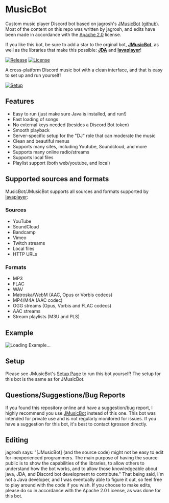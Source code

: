 
# MusicBot
Custom music player Discord bot based on jagrosh's [JMusicBot](https://jmusicbot.com) ([github](https://github.com/jagrosh/MusicBot)). Most of the content on this repo was written by jagrosh, and edits have been made in accordance with the [Apache 2.0](https://github.com/tgrosson/MusicBot/blob/master/LICENSE) license.

If you like this bot, be sure to add a star to the orginal bot, [**JMusicBot**](https://github.com/jagrosh/MusicBot), as well as the libraries that make this possible: [**JDA**](https://github.com/DV8FromTheWorld/JDA) and [**lavaplayer**](https://github.com/sedmelluq/lavaplayer)!

[![Release](https://img.shields.io/github/v/release/tgrosson/MusicBot)](https://github.com/tgrosson/MusicBot/releases/latest)
[![License](https://img.shields.io/github/license/tgrosson/MusicBot)](https://github.com/tgrosson/MusicBot/blob/master/LICENSE)


A cross-platform Discord music bot with a clean interface, and that is easy to set up and run yourself!

[![Setup](http://i.imgur.com/VvXYp5j.png)](https://jmusicbot.com/setup)

## Features
  * Easy to run (just make sure Java is installed, and run!)
  * Fast loading of songs
  * No external keys needed (besides a Discord Bot token)
  * Smooth playback
  * Server-specific setup for the "DJ" role that can moderate the music
  * Clean and beautiful menus
  * Supports many sites, including Youtube, Soundcloud, and more
  * Supports many online radio/streams
  * Supports local files
  * Playlist support (both web/youtube, and local)

## Supported sources and formats
MusicBot/JMusicBot supports all sources and formats supported by [lavaplayer](https://github.com/sedmelluq/lavaplayer#supported-formats):
### Sources
  * YouTube
  * SoundCloud
  * Bandcamp
  * Vimeo
  * Twitch streams
  * Local files
  * HTTP URLs
### Formats
  * MP3
  * FLAC
  * WAV
  * Matroska/WebM (AAC, Opus or Vorbis codecs)
  * MP4/M4A (AAC codec)
  * OGG streams (Opus, Vorbis and FLAC codecs)
  * AAC streams
  * Stream playlists (M3U and PLS)

## Example
![Loading Example...](https://i.imgur.com/kVtTKvS.gif)

## Setup
Please see JMusicBot's [Setup Page](https://jmusicbot.com/setup) to run this bot yourself! The setup for this bot is the same as for JMusicBot.

## Questions/Suggestions/Bug Reports
If you found this repository online and have a suggestion/bug report, I highly recommend you use [JMusicBot](https://jmusicbot.com) instead of this one. This bot was intended for private use and is not regularly monitored for issues. If you have a suggestion for this bot, it's best to contact tgrosson directly.

## Editing
jagrosh says: "[JMusicBot] (and the source code) might not be easy to edit for inexperienced programmers. The main purpose of having the source public is to show the capabilities of the libraries, to allow others to understand how the bot works, and to allow those knowledgeable about java, JDA, and Discord bot development to contribute." That being said, I'm not a Java developer, and I was eventually able to figure it out, so feel free to play around with the code if you wish. If you choose to make edits, please do so in accordance with the Apache 2.0 License, as was done for this bot.
